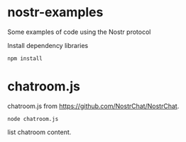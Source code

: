 # nostr-examples
Some examples of code using the Nostr protocol

Install dependency libraries
```
npm install
```

# chatroom.js
chatroom.js from https://github.com/NostrChat/NostrChat.
```
node chatroom.js
```

list chatroom content.



